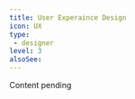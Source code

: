 ```yaml
---
title: User Experaince Design
icon: UX
type:
 - designer
level: 3
alsoSee:
---
```


Content pending
